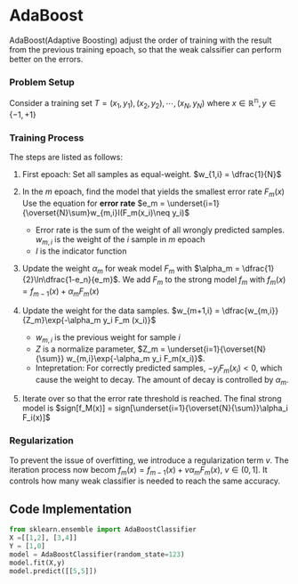 # AdaBoost

AdaBoost(Adaptive Boosting) adjust the order of training with the result from the previous training epoach, so that the weak calssifier can perform better on the errors.


### Problem Setup

Consider a training set $T = {(x_1, y_1), (x_2, y_2), \cdots, (x_N,y_N)}$ where $x\in\mathbb{R^n}, y\in\{-1,+1\}$

### Training Process

The steps are listed as follows:

1. First epoach: Set all samples as equal-weight. $w_{1,i} = \dfrac{1}{N}$
2. In the $m$ epoach, find the model that yields the smallest error rate $F_m(x)$
   Use the equation for **error rate** $e_m = \underset{i=1}{\overset{N}\sum}w_{m,i}I(F_m(x_i)\neq y_i)$
   * Error rate is the sum of the weight of all wrongly predicted samples. $w_{m,i}$ is the weight of the $i$ sample in $m$ epoach
   * $I$ is the indicator function
3. Update the weight $\alpha_m$ for weak model $F_m$ with $\alpha_m = \dfrac{1}{2}\ln\dfrac{1-e_n}{e_m}$. We add $F_m$ to the strong model $f_m$ with $f_m(x) = f_{m-1}(x) + \alpha_m F_m(x)$
4. Update the weight for the data samples. $w_{m+1,i} = \dfrac{w_{m,i}}{Z_m}\exp{-\alpha_m y_i F_m (x_i)}$
    * $w_{m,i}$ is the previous weight for sample $i$
    * $Z$ is a normalize parameter, $Z_m = \underset{i=1}{\overset{N}{\sum}} w_{m,i}\exp{-\alpha_m y_i F_m(x_i)}$.
    * Intepretation: For correctly predicted samples, $-y_{i}F_m(x_i)<0$, which cause the weight to decay. The amount of decay is controlled by $\alpha_m$.

5. Iterate over so that the error rate threshold is reached. The final strong model is $sign[f_M(x)] = sign[\underset{i=1}{\overset{N}{\sum}}\alpha_i F_i(x)]$


### Regularization

To prevent the issue of overfitting, we introduce a regularization term $v$. The iteration process now becom $f_m(x) = f_{m-1}(x) + v\alpha_m F_m(x)$, $v\in(0,1]$. It controls how many weak classifier is needed to reach the same accuracy.


## Code Implementation
```python
from sklearn.ensemble import AdaBoostClassifier
X =[[1,2], [3,4]]
Y = [1,0]
model = AdaBoostClassifier(random_state=123)
model.fit(X,y)
model.predict([[5,5]])
```